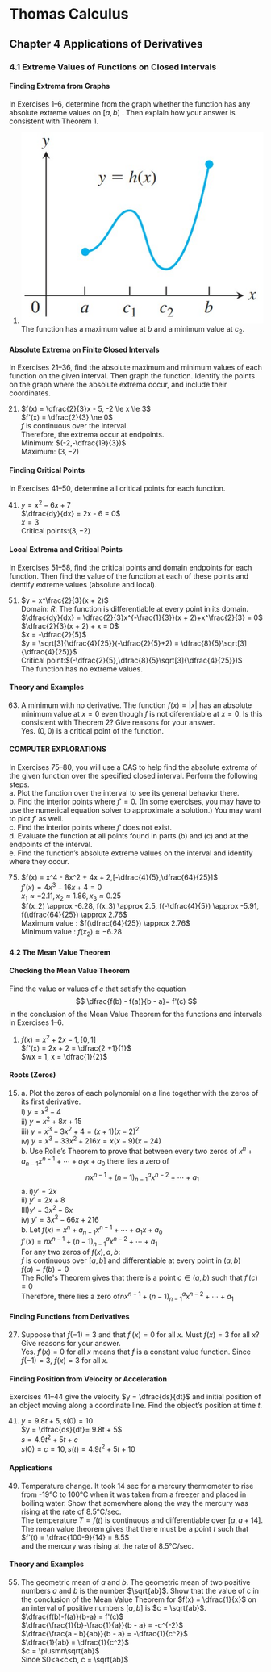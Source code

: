 # Thomas Calculus
## Chapter 4 Applications of Derivatives
### 4.1 Extreme Values of Functions on Closed Intervals
#### Finding Extrema from Graphs
In Exercises 1–6, determine from the graph whether the function has any absolute extreme values on $[a, b]$ . Then explain how your answer is consistent with Theorem 1.
1. ![](../images/Thomas%20Calculus/4-4.jpg)
   The function has a maximum value at $b$ and a minimum value at $c_2$.
#### Absolute Extrema on Finite Closed Intervals
In Exercises 21–36, find the absolute maximum and minimum values of each function on the given interval. Then graph the function. Identify the points on the graph where the absolute extrema occur, and include their coordinates.

21. $f(x) = \dfrac{2}{3}x - 5, -2 \le x \le 3$   
    $f'(x) = \dfrac{2}{3} \ne 0$  
    $f$ is continuous over the interval.   
    Therefore, the extrema occur at endpoints.    
    Minimum: $(-2,-\dfrac{19}{3})$  
    Maximum: $(3,-2)$ 
#### Finding Critical Points
In Exercises 41–50, determine all critical points for each function.

41. $y = x^2 - 6x + 7$  
    $\dfrac{dy}{dx} = 2x - 6 = 0$  
    $x = 3$  
    Critical points:$(3,-2)$
#### Local Extrema and Critical Points
In Exercises 51–58, find the critical points and domain endpoints for each function. Then find the value of the function at each of these points and identify extreme values (absolute and local).

51. $y = x^\frac{2}{3}(x + 2)$  
    Domain: $R$. The function is differentiable at every point in its domain.  
    $\dfrac{dy}{dx} = \dfrac{2}{3}x^{-\frac{1}{3}}(x + 2)+x^\frac{2}{3} = 0$  
    $\dfrac{2}{3}(x + 2) + x = 0$  
    $x = -\dfrac{2}{5}$   
    $y = \sqrt[3]{\dfrac{4}{25}}(-\dfrac{2}{5}+2) = \dfrac{8}{5}\sqrt[3]{\dfrac{4}{25}}$  
    Critical point:$(-\dfrac{2}{5},\dfrac{8}{5}\sqrt[3]{\dfrac{4}{25}})$   
    The function has no extreme values.  
#### Theory and Examples
63. A minimum with no derivative. The function $f(x) = |x|$ has an absolute minimum value at $x = 0$ even though $f$ is not diferentiable at $x = 0$. Is this consistent with Theorem 2? Give reasons for your answer.  
    Yes. $(0,0)$ is a critical point of the function. 
#### COMPUTER EXPLORATIONS
In Exercises 75–80, you will use a CAS to help find the absolute extrema of the given function over the specified closed interval.     Perform the following steps.  
a. Plot the function over the interval to see its general behavior there.  
b. Find the interior points where $f' = 0$. (In some exercises, you may have to use the numerical equation solver to approximate a solution.) You may want to plot $f'$ as well.  
c. Find the interior points where $f'$ does not exist.   
d. Evaluate the function at all points found in parts (b) and (c) and at the endpoints of the interval.   
e. Find the function’s absolute extreme values on the interval and identify where they occur.

75. $f(x) = x^4 - 8x^2 + 4x + 2,[-\dfrac{4}{5},\dfrac{64}{25}]$  
    $f'(x) = 4x^3 - 16x + 4 = 0$  
    $x_1 \approx -2.11,x_2 \approx 1.86, x_3 \approx 0.25$  
    $f(x_2) \approx -6.28, f(x_3) \approx 2.5, f(-\dfrac{4}{5}) \approx -5.91, f(\dfrac{64}{25}) \approx 2.76$  
    Maximum value : $f(\dfrac{64}{25}) \approx 2.76$  
    Minimum value : $f(x_2) \approx -6.28$  
#### 4.2 The Mean Value Theorem
#### Checking the Mean Value Theorem
Find the value or values of $c$ that satisfy the equation
$$
\dfrac{f(b) - f(a)}{b - a}= f'(c)
$$
in the conclusion of the Mean Value Theorem for the functions and intervals in Exercises 1–6.
1. $f(x) = x^2 + 2x - 1, [0, 1]$   
   $f'(x) = 2x + 2 = \dfrac{2 +1}{1}$  
   $wx = 1, x = \dfrac{1}{2}$
#### Roots (Zeros)
15. a. Plot the zeros of each polynomial on a line together with the zeros of its first derivative.  
 i) $y = x^2 - 4$  
 ii) $y = x^2 + 8x + 15$    
 iii) $y = x^3 - 3x^2 + 4 = (x + 1)(x - 2)^2$   
 iv) $y = x^3 - 33x^2 + 216x = x(x - 9)(x - 24)$    
b. Use Rolle’s Theorem to prove that between every two zeros of $x^n + a_{n-1}x^{n-1}+ \cdots + a_1x + a_0$ there lies a zero of
    $$
    nx^{n-1} + (n - 1)^a_{n-1}x^{n-2} + \cdots + a_1
    $$
    a. i)$y' = 2x$  
    ii) $y' = 2x + 8$  
    III)$y' = 3x^2- 6x$   
    iv) $y' = 3x^2 - 66x + 216$  
    b. Let $f(x) = x^n + a_{n-1}x^{n-1}+ \cdots + a_1x + a_0$   
    $f'(x) = nx^{n-1} + (n - 1)^a_{n-1}x^{n-2} + \cdots + a_1$  
    For any two zeros of $f(x), a, b$:  
    $f$ is continuous over $[a,b]$ and differentiable at every point in $(a,b)$   
    $f(a) = f(b) = 0$  
    The Rolle's Theorem gives that there is a point $c\in(a,b)$ such that $f'(c) = 0$  
    Therefore, there lies a zero of$nx^{n-1} + (n - 1)^a_{n-1}x^{n-2} + \cdots + a_1$
#### Finding Functions from Derivatives
27. Suppose that $f(-1) = 3$ and that $f'(x) = 0$ for all $x$. Must $f(x) = 3$ for all $x$? Give reasons for your answer.   
    Yes. $f'(x) = 0$ for all $x$ means that $f$ is a constant value function. Since $f(-1) = 3$, $f(x) = 3$ for all $x$.
#### Finding Position from Velocity or Acceleration
Exercises 41–44 give the velocity $y = \dfrac{ds}{dt}$ and initial position of an object moving along a coordinate line. Find the object’s position at time $t$.

41.  $y = 9.8t + 5, s(0) = 10$  
     $y = \dfrac{ds}{dt}= 9.8t + 5$  
     $s = 4.9t^2 + 5t + c$   
     $s(0) = c = 10, s(t) = 4.9t^2 + 5t + 10$   
#### Applications
49. Temperature change. It took 14 sec for a mercury thermometer to rise from -19°C to 100°C when it was taken from a freezer and placed in boiling water. Show that somewhere along the way the mercury was rising at the rate of 8.5°C/sec.     
    The temperature $T = f(t)$ is continuous and differentiable over $[a,a+14]$. The mean value theorem gives that there must be a point $t$ such that   
    $f'(t) = \dfrac{100-9}{14} =  8.5$  
    and the mercury was rising at the rate of 8.5°C/sec.
#### Theory and Examples
55. The geometric mean of $a$ and $b$. The geometric mean of two positive numbers $a$ and $b$ is the number $\sqrt{ab}$. Show that the value of $c$ in the conclusion of the Mean Value Theorem for $f(x) = \dfrac{1}{x}$ on an interval of positive numbers $[a, b]$ is $c = \sqrt{ab}$.  
    $\dfrac{f(b)-f(a)}{b-a} = f'(c)$  
    $\dfrac{\frac{1}{b}-\frac{1}{a}}{b - a} = -c^{-2}$    
    $\dfrac{\frac{a - b}{ab}}{b - a}  = -\dfrac{1}{c^2}$  
    $\dfrac{1}{ab} = \dfrac{1}{c^2}$  
    $c = \plusmn\sqrt{ab}$  
    Since $0<a<c<b, c = \sqrt{ab}$